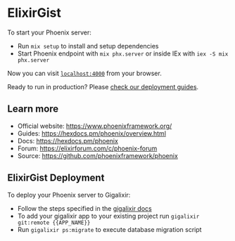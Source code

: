 # ElixirGist

To start your Phoenix server:

- Run `mix setup` to install and setup dependencies
- Start Phoenix endpoint with `mix phx.server` or inside IEx with `iex -S mix phx.server`

Now you can visit [`localhost:4000`](http://localhost:4000) from your browser.

Ready to run in production? Please [check our deployment guides](https://hexdocs.pm/phoenix/deployment.html).

## Learn more

- Official website: https://www.phoenixframework.org/
- Guides: https://hexdocs.pm/phoenix/overview.html
- Docs: https://hexdocs.pm/phoenix
- Forum: https://elixirforum.com/c/phoenix-forum
- Source: https://github.com/phoenixframework/phoenix

## ElixirGist Deployment

To deploy your Phoenix server to Gigalixir:

- Follow the steps specified in the [gigalixir docs](https://www.gigalixir.com/docs/getting-started-guide/phoenix-mix-deploy)
- To add your gigalixir app to your existing project run `gigalixir git:remote {{APP_NAME}}`
- Run `gigalixir ps:migrate` to execute database migration script
